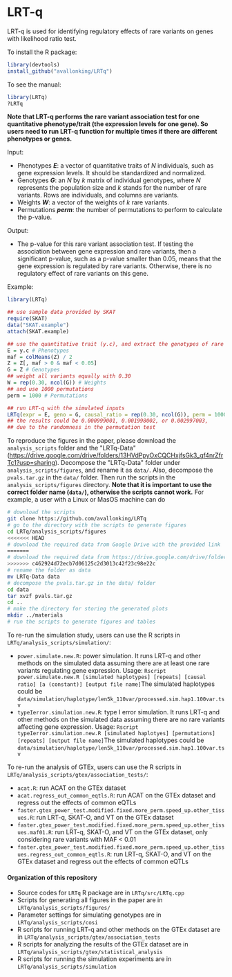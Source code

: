 # LRT-q
LRT-q is used for identifying regulatory effects of rare variants on genes with likelihood ratio test.

To install the R package:
```R
library(devtools)
install_github("avallonking/LRTq")
```

To see the manual:
```R
library(LRTq)
?LRTq
```

**Note that LRT-q performs the rare variant association test for one quantitative phenotype/trait (the expression levels for one gene). So users need to run LRT-q function for multiple times if there are different phenotypes or genes.**

Input: 
- Phenotypes **_E_**: a vector of quantitative traits of _N_ individuals, such as gene expression levels. It should be standardized and normalized.
- Genotypes **_G_**: an _N_ by _k_ matrix of individual genotypes, where _N_ represents the population size and _k_ stands for the number of rare variants. Rows are individuals, and columns are variants.
- Weights **_W_**: a vector of the weights of _k_ rare variants.
- Permutations **_perm_**: the number of permutations to perform to calculate the p-value.

Output:
- The p-value for this rare variant association test. If testing the association between gene expression and rare variants, then a significant p-value, such as a p-value smaller than 0.05, means that the gene expression is regulated by rare variants. Otherwise, there is no regulatory effect of rare variants on this gene.

Example:
```R
library(LRTq)

## use sample data provided by SKAT
require(SKAT)
data("SKAT.example")
attach(SKAT.example)

## use the quantitative trait (y.c), and extract the genotypes of rare variants (Z)
E = y.c # Phenotypes
maf = colMeans(Z) / 2
Z = Z[, maf > 0 & maf < 0.05]
G = Z # Genotypes
## weight all variants equally with 0.30
W = rep(0.30, ncol(G)) # Weights
## and use 1000 permutations
perm = 1000 # Permutations

## run LRT-q with the simulated inputs
LRTq(expr = E, geno = G, causal_ratio = rep(0.30, ncol(G)), perm = 1000)
## the results could be 0.000999001, 0.001998002, or 0.002997003, 
## due to the randomness in the permutation test
```

To reproduce the figures in the paper, please download the `analysis_scripts` folder and the "LRTq-Data" (https://drive.google.com/drive/folders/13HVdPpyOxCQCHxjfsGk3_gf4nrZfrTc1?usp=sharing). Decompose the "LRTq-Data" folder under `analysis_scripts/figures`, and rename it as `data/`. Also, decompose the `pvals.tar.gz` in the `data/` folder. Then run the scripts in the `analysis_scripts/figures` directory. **Note that it is important to use the correct folder name (`data/`), otherwise the scripts cannot work.** For example, a user with a Linux or MasOS machine can do
```bash
# download the scripts
git clone https://github.com/avallonking/LRTq
# go to the directory with the scripts to generate figures
cd LRTq/analysis_scripts/figures
<<<<<<< HEAD
# download the required data from Google Drive with the provided link
=======
# download the required data from https://drive.google.com/drive/folders/13HVdPpyOxCQCHxjfsGk3_gf4nrZfrTc1?usp=sharing
>>>>>>> c462924d72ecb7d06125c2d3013c42f23c98e22c
# rename the folder as data
mv LRTq-Data data
# decompose the pvals.tar.gz in the data/ folder
cd data
tar xvzf pvals.tar.gz
cd ..
# make the directory for storing the generated plots
mkdir ../materials
# run the scripts to generate figures and tables
```

To re-run the simulation study, users can use the R scripts in ```LRTq/analysis_scripts/simulation/```:
- ```power.simulate.new.R```: power simulation. It runs LRT-q and other methods on the simulated data assuming there are at least one rare variants regulating gene expression. Usage: ```Rscript power.simulate.new.R [simulated haplotypes] [repeats] [causal ratio] [a (constant)] [output file name]```The simulated haplotypes could be ```data/simulation/haplotype/len5k_110var/processed.sim.hap1.100var.tsv``` 
- ```typeIerror.simulation.new.R```: type I error simulation. It runs LRT-q and other methods on the simulated data assuming there are no rare variants affecting gene expression. Usage: ```Rscript typeIerror.simulation.new.R [simulated haplotyes] [permutations] [repeats] [output file name]```The simulated haplotypes could be ```data/simulation/haplotype/len5k_110var/processed.sim.hap1.100var.tsv```

To re-run the analysis of GTEx, users can use the R scripts in ```LRTq/analysis_scripts/gtex/association_tests/```:
- ```acat.R```: run ACAT on the GTEx dataset
- ```acat.regress_out_common_eqtls.R```: run ACAT on the GTEx dataset and regress out the effects of common eQTLs
- ```faster.gtex_power_test.modified.fixed.more_perm.speed_up.other_tissues.R```: run LRT-q, SKAT-O, and VT on the GTEx dataset
- ```faster.gtex_power_test.modified.fixed.more_perm.speed_up.other_tissues.maf01.R```: run LRT-q, SKAT-O, and VT on the GTEx dataset, only considering rare variants with MAF < 0.01
- ```faster.gtex_power_test.modified.fixed.more_perm.speed_up.other_tissues.regress_out_common_eqtls.R```: run LRT-q, SKAT-O, and VT on the GTEx dataset and regress out the effects of common eQTLs


#### Organization of this repository
- Source codes for `LRTq` R package are in `LRTq/src/LRTq.cpp`
- Scripts for generating all figures in the paper are in `LRTq/analysis_scripts/figures/`
- Parameter settings for simulating genotypes are in `LRTq/analysis_scripts/cosi`
- R scripts for running LRT-q and other methods on the GTEx dataset are in `LRTq/analysis_scripts/gtex/association_tests`
- R scripts for analyzing the results of the GTEx dataset are in `LRTq/analysis_scripts/gtex/statistical_analysis`
- R scripts for running the simulation experiments are in `LRTq/analysis_scripts/simulation`
